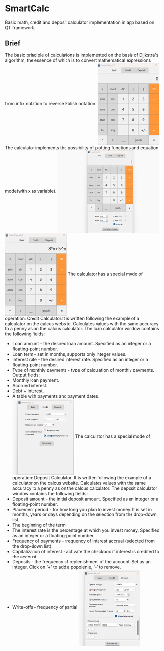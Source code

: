 # SmartCalc
Basic math, credit and deposit calculator implementation in app based on QT framework.

## Brief

The basic principle of calculations is implemented on the basis of Dijkstra's algorithm, the essence of which is to convert mathematical expressions from infix notation to reverse Polish notation.
  <img align="center" src="misc/basic_calc.gif" alt="drawing" width="200"/>
The calculator implements the possibility of plotting functions and equation mode(with x as variable).
  <img align="center" src="misc/graph.gif" alt="drawing" width="330"/>
  <img align="center" src="misc/x_mode.gif" alt="drawing" width="200"/>
The calculator has a special mode of operation: Credit Calculator.It is written following the example of a calculator on the calcus website. Calculates values with the same accuracy to a penny as on the calcus calculator.
The loan calculator window contains the following fields:
- Loan amount - the desired loan amount. Specified as an integer or a floating-point number.
- Loan term - set in months, supports only integer values.
- Interest rate - the desired interest rate. Specified as an integer or a floating-point number.
- Type of monthly payments - type of calculation of monthly payments.
Output fields:
- Monthly loan payment.
- Accrued interest.
- Debt + interest.
- A table with payments and payment dates.
  <img align="center" src="misc/credit.gif" alt="drawing" width="200"/>
The calculator has a special mode of operation: Deposit Calculator. It is written following the example of a calculator on the calcus website. Calculates values with the same accuracy to a penny as on the calcus calculator.
The deposit calculator window contains the following fields:
- Deposit amount - the initial deposit amount. Specified as an integer or a floating-point number.
- Placement period - for how long you plan to invest money. It is set in months, years or days depending on the selection from the drop-down list.
- The beginning of the term.
- The interest rate is the percentage at which you invest money. Specified as an integer or a floating-point number.
- Frequency of payments - frequency of interest accrual (selected from the drop-down list).
- Capitalization of interest - activate the checkbox if interest is credited to the account.
- Deposits - the frequency of replenishment of the account. Set as an integer. Click on '+' to add a popolenie, '-' to remove.
- Write-offs - frequency of partial
  <img align="center" src="misc/deposit.gif" alt="drawing" width="200"/>
